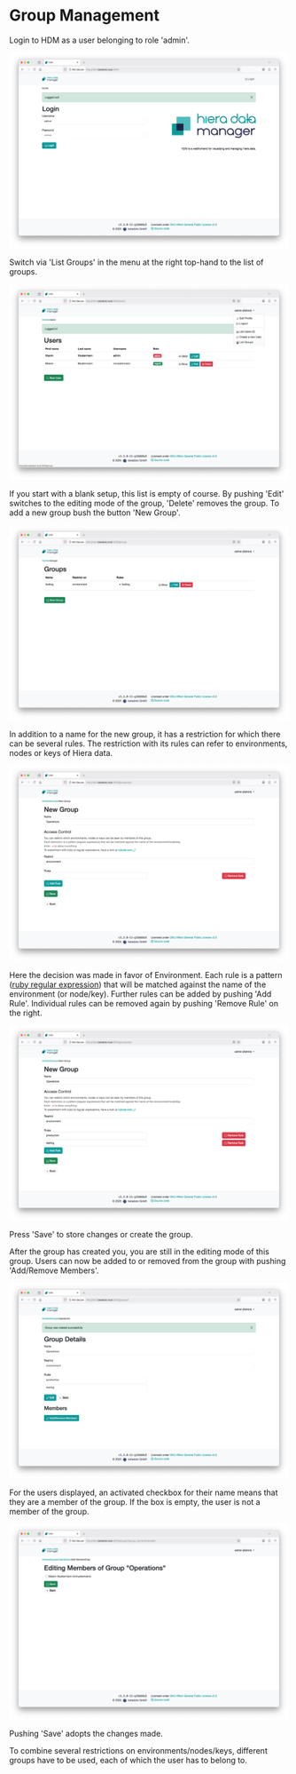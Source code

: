# Group Management

Login to HDM as a user belonging to role 'admin'.

![Admin Login Screen](images/admin_login_screen.png)

Switch via 'List Groups' in the menu at the right top-hand to the list of groups.

![Switch to groups](images/list_groups.png)

If you start with a blank setup, this list is empty of course. By pushing 'Edit' switches to the editing mode of the group, 'Delete' removes the group. To add a new group bush the button 'New Group'.

![Manage Group](images/manage_groups.png)

In addition to a name for the new group, it has a restriction for which there can be several rules. The restriction with its rules can refer to environments, nodes or keys of Hiera data.

![Group Restriction](images/create_group-1.png)

Here the decision was made in favor of Environment. Each rule is a pattern ([ruby regular expression](https://rubular.com)) that will be matched against the name of the environment (or node/key). Further rules can be added by pushing 'Add Rule'. Individual rules can be removed again by pushing 'Remove Rule' on the right.

![Group Rules](images/create_group-2.png)

Press 'Save' to store changes or create the group.

After the group has created you, you are still in the editing mode of this group. Users can now be added to or removed from the group with pushing 'Add/Remove Members'.

![Edit Group](images/edit_group.png)

For the users displayed, an activated checkbox for their name means that they are a member of the group. If the box is empty, the user is not a member of the group.

![Edit Group Members](images/edit_group_members.png)

Pushing 'Save' adopts the changes made.

To combine several restrictions on environments/nodes/keys, different groups have to be used, each of which the user has to belong to.
